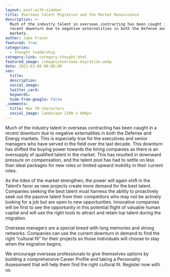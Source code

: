 ```yaml
---
layout: post-with-sidebar
title: Overseas Talent Migration and the Market Renaissance
description: >-
  Much of the industry talent in overseas contracting has been caught in a
  recent downturn due to negative externalities in both the Defense and Energy
  markets. 
author: Jake Frazer
featured: true
categories:
  - thought leadership
category-link: category-thought.html
featured_image: /images/overseas-migration.webp
date: 2021-01-08 00:00:00
seo:
  title:
  description:
  social_image:
  twitter_card:
  keywords:
  hide-from-google: false
_comments:
  title: Max 70 characters
  social_image: landscape 1200 x 600px
---
```

Much of the industry talent in overseas contracting has been caught in a recent downturn due to negative externalities in both the Defense and Energy markets. This is especially true for the executives and senior managers who have served in the field over the last decade. This downturn has shifted the buying power towards the hiring companies as there is an oversupply of qualified talent in the market. This has resulted in downward pressure on compensation, and the talent pool has had to settle on less than ideal packages for new roles or limited upward mobility in their current roles.

As the tides of the market strengthen, the power will again shift in the Talent’s favor as new projects create more demand for the best talent. Companies seeking the best talent must harness the ability to proactively seek out the passive talent from their competitors who may not be actively looking for a job but are open to new opportunities. Innovative companies will be first to see the opportunity in this potential flight of valuable human capital and will use the right tools to attract and retain top talent during the migration. &nbsp;&nbsp;

Overseas managers are a special breed with long memories and strong networks. Companies can use the current downturn in demand to find the right “cultural fit” for their projects so those individuals will choose to stay when the migration begins.

We encourage overseas professionals to give themselves options by building a comprehensive Career Profile and taking a Personality Assessment that will help them find the right cultural fit. Register now with us.